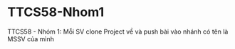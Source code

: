 # TTCS58-Nhom1
TTCS58 - Nhóm 1: Mỗi SV clone Project về và push bài vào nhánh có tên là MSSV của mình
